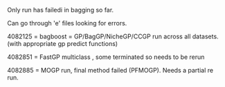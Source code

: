 Only run has failedi in bagging so far. 

Can go through 'e' files looking for errors. 


4082125 = bagboost = GP/BagGP/NicheGP/CCGP run across all datasets. (with appropriate gp predict functions)

4082851 = FastGP multiclass , some terminated so needs to be rerun


4082885 = MOGP run, final method failed (PFMOGP). Needs a partial re run. 